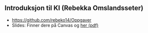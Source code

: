 ## Introduksjon til KI (Rebekka Omslandsseter)
* https://github.com/rebeko14/Oppgaver
* Slides: Finner dere på Canvas og [her (pdf)](./2025-03-15%20Gjesteforelesning%20i%20IS-218%20av%20Rebekka%20Olsson%20Omslandseter.pdf)